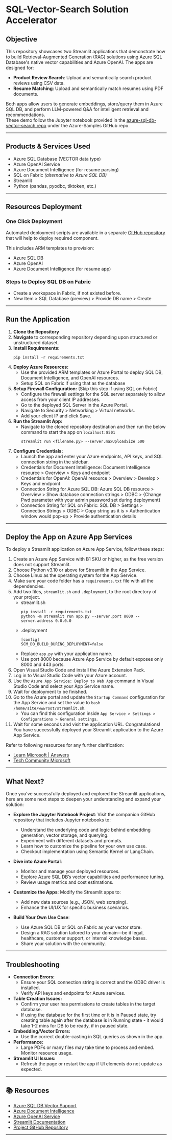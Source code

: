# SQL-Vector-Search Solution Accelerator

## Objective

This repository showcases two Streamlit applications that demonstrate how to build Retrieval-Augmented Generation (RAG) solutions using Azure SQL Database's native vector capabilities and Azure OpenAI. The apps are designed for:
- **Product Review Search**: Upload and semantically search product reviews using CSV data.
- **Resume Matching**: Upload and semantically match resumes using PDF documents.

Both apps allow users to generate embeddings, store/query them in Azure SQL DB, and perform LLM-powered Q&A for intelligent retrieval and recommendations.  
These demo follow the Jupyter notebook provided in the [azure-sql-db-vector-search repo](https://github.com/Azure-Samples/azure-sql-db-vector-search/tree/main) under the Azure-Samples GitHub repo. 

---

## Products & Services Used

- Azure SQL Database (VECTOR data type)
- Azure OpenAI Service
- Azure Document Intelligence (for resume parsing)
- SQL on Fabric *(alternative to Azure SQL DB)*
- Streamlit
- Python (pandas, pyodbc, tiktoken, etc.)

---

## Resources Deployment

### One Click Deployment
Automated deployment scripts are available in a separate [GitHub repository](https://github.com/Kushagra-2000/ARM_SQL_OpenAI) that will help to deploy required component.

This includes ARM templates to provision:
- Azure SQL DB
- Azure OpenAI
- Azure Document Intelligence (for resume app)

### Steps to Deploy SQL DB on Fabric
- Create a workspace in Fabric, if not existed before.
- New Item > SQL Database (preview) > Provide DB name > Create

---

## Run the Application

1. **Clone the Repository**
2. **Navigate** to corresponding repository depending upon structured or unstructured dataset.
3. **Install Requirements:**
   ```
   pip install -r requirements.txt
   ```
4. **Deploy Azure Resources:**
   - Use the provided ARM templates or Azure Portal to deploy SQL DB, Document Intelligence, and OpenAI resources.
   - Setup SQL on Fabric if using that as the database
5. **Setup Firewall Configuration:** (Skip this step if using SQL on Fabric)
   - Configure the firewall settings for the SQL server separately to allow access from your client IP addresses.
   - Go to the deployed SQL Server in the Azure Portal.
   - Navigate to Security > Networking > Virtual networks.
   - Add your client IP and click Save.
6. **Run the Streamlit App:**
   - Navigate to the cloned repository destination and then run the below command to start the app on `localhost:8501`
     ```
     streamlit run <filename.py> --server.maxUploadSize 500
     ```
7. **Configure Credentials:**
   - Launch the app and enter your Azure endpoints, API keys, and SQL connection string in the sidebar.
   - Credentials for Document Intelligence: Document Intelligence resource > Overview > Keys and endpoint
   - Credentials for OpenAI: OpenAI resource > Overview > Develop > Keys and endpoint
   - Connection String for Azure SQL DB: Azure SQL DB resource > Overview > Show database connection strings > ODBC > {Change Pwd parameter with your admin password set during deployment}
   - Connection String for SQL on Fabric: SQL DB > Settings > Connection Strings > ODBC > Copy string as it is > Authentication window would pop-up > Provide authentication details

---

## Deploy the App on Azure App Services

To deploy a Streamlit application on Azure App Service, follow these steps:  
1. Create an Azure App Service with B1 SKU or higher, as the free version does not support Streamlit.
2. Choose Python v3.10 or above for Streamlit in the App Service.
3. Choose Linux as the operating system for the App Service.
4. Make sure your code folder has a `requirements.txt` file with all the dependencies.
5. Add two files, `streamlit.sh` and `.deployment`, to the root directory of your project.
   - streamlit.sh
     ```
     pip install -r requirements.txt  
     python -m streamlit run app.py --server.port 8000 --server.address 0.0.0.0  
     ```
   - .deployment
     ```
     [config]  
     SCM_DO_BUILD_DURING_DEPLOYMENT=false
     ```
   - Replace `app.py` with your application name.
   - Use port 8000 because Azure App Service by default exposes only 8000 and 443 ports.  
6. Open Visual Studio Code and install the Azure Extension Pack.
7. Log in to Visual Studio Code with your Azure account.
8. Use the `Azure App Service: Deploy to Web App` command in Visual Studio Code and select your App Service name.
9. Wait for deployment to be finished.
10. Go to the Azure portal and update the `Startup Command` configuration for the App Service and set the value to `bash /home/site/wwwroot/streamlit.sh`.
    - You can find this configuration inside `App Service > Settings > Configurations > General settings`.
11. Wait for some seconds and visit the application URL. Congratulations! You have successfully deployed your Streamlit application to the Azure App Service.

Refer to following resources for any further clarification:
- [Learn Microsoft | Answers](https://learn.microsoft.com/en-us/answers/questions/1470782/how-to-deploy-a-streamlit-application-on-azure-app#:~:text=Deploying%20Streamlit%20Application%20on%20Azure%20App%20Service)
- [Tech Community Microsoft](https://techcommunity.microsoft.com/blog/appsonazureblog/deploy-streamlit-on-azure-web-app/4276108)


---

## What Next?

Once you've successfully deployed and explored the Streamlit applications, here are some next steps to deepen your understanding and expand your solution:

- **Explore the Jupyter Notebook Project**: Visit the companion GitHub repository that includes Jupyter notebooks to:
  - Understand the underlying code and logic behind embedding generation, vector storage, and querying.
  - Experiment with different datasets and prompts.
  - Learn how to customize the pipeline for your own use case.
  - Checkout implementation using Semantic Kernel or LangChain.

- **Dive into Azure Portal**:
  - Monitor and manage your deployed resources.
  - Explore Azure SQL DB’s vector capabilities and performance tuning.
  - Review usage metrics and cost estimations.

- **Customize the Apps**: Modify the Streamlit apps to:
  - Add new data sources (e.g., JSON, web scraping).
  - Enhance the UI/UX for specific business scenarios.
    
- **Build Your Own Use Case**:
  - Use Azure SQL DB or SQL on Fabric as your vector store.
  - Design a RAG solution tailored to your domain—be it legal, healthcare, customer support, or internal knowledge bases.
  - Share your solution with the community.

---

## Troubleshooting
- **Connection Errors:**
  - Ensure your SQL connection string is correct and the ODBC driver is installed.
  - Verify API keys and endpoints for Azure services.
- **Table Creation Issues:**
  - Confirm your user has permissions to create tables in the target database.
  - If using the database for the first time or it is in Paused state, try creating table again after the database is in Running state - it would take 1-2 mins for DB to be ready, if in paused state.
- **Embedding/Vector Errors:**
  - Use the correct double-casting in SQL queries as shown in the app.
- **Performance:**
  - Large PDFs or many files may take time to process and embed. Monitor resource usage.
- **Streamlit UI Issues:**
  - Refresh the page or restart the app if UI elements do not update as expected.

---

## 📚 Resources

- [Azure SQL DB Vector Support](https://devblogs.microsoft.com/azure-sql/eap-for-vector-support-refresh-introducing-vector-type/)
- [Azure Document Intelligence](https://learn.microsoft.com/azure/ai-services/document-intelligence/)
- [Azure OpenAI Service](https://learn.microsoft.com/azure/ai-services/openai/)
- [Streamlit Documentation](https://docs.streamlit.io/)
- [Project GitHub Repository](https://github.com/Azure-Samples/azure-sql-db-vector-search/tree/main/RAG-with-Documents)

---

